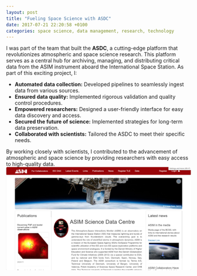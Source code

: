 ```yaml
---
layout: post
title: "Fueling Space Science with ASDC"
date: 2017-07-21 22:20:58 +0100
categories: space science, data management, research, technology
---
```


I was part of the team that built the **ASDC**, a cutting-edge platform that revolutionizes atmospheric and space science research. This platform serves as a central hub for archiving, managing, and distributing critical data from the ASIM instrument aboard the International Space Station. As part of this exciting project, I:

- **Automated data collection:** Developed pipelines to seamlessly ingest data from various sources.
- **Ensured data quality:** Implemented rigorous validation and quality control procedures.
- **Empowered researchers:** Designed a user-friendly interface for easy data discovery and access.
- **Secured the future of science:** Implemented strategies for long-term data preservation.
- **Collaborated with scientists:** Tailored the ASDC to meet their specific needs.

By working closely with scientists, I contributed to the advancement of atmospheric and space science by providing researchers with easy access to high-quality data.
![galaxy](/images/asdc.png "Galactic Plane")
